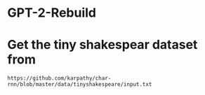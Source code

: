 # GPT-2-Rebuild

# Get the tiny shakespear dataset from 
`https://github.com/karpathy/char-rnn/blob/master/data/tinyshakespeare/input.txt`

